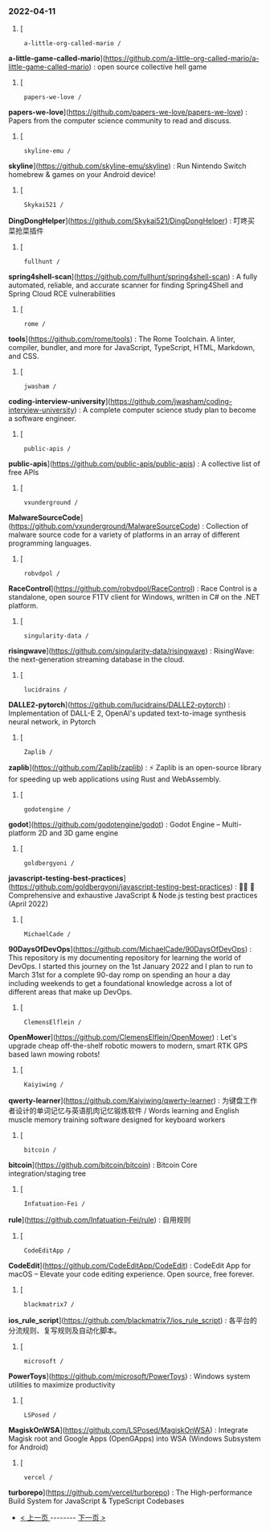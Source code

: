 ### 2022-04-11 
1. [
    

        a-little-org-called-mario /
**a-little-game-called-mario**](https://github.com/a-little-org-called-mario/a-little-game-called-mario) : open source collective hell game
1. [
    

        papers-we-love /
**papers-we-love**](https://github.com/papers-we-love/papers-we-love) : Papers from the computer science community to read and discuss.
1. [
    

        skyline-emu /
**skyline**](https://github.com/skyline-emu/skyline) : Run Nintendo Switch homebrew & games on your Android device!
1. [
    

        Skykai521 /
**DingDongHelper**](https://github.com/Skykai521/DingDongHelper) : 叮咚买菜抢菜插件
1. [
    

        fullhunt /
**spring4shell-scan**](https://github.com/fullhunt/spring4shell-scan) : A fully automated, reliable, and accurate scanner for finding Spring4Shell and Spring Cloud RCE vulnerabilities
1. [
    

        rome /
**tools**](https://github.com/rome/tools) : The Rome Toolchain. A linter, compiler, bundler, and more for JavaScript, TypeScript, HTML, Markdown, and CSS.
1. [
    

        jwasham /
**coding-interview-university**](https://github.com/jwasham/coding-interview-university) : A complete computer science study plan to become a software engineer.
1. [
    

        public-apis /
**public-apis**](https://github.com/public-apis/public-apis) : A collective list of free APIs
1. [
    

        vxunderground /
**MalwareSourceCode**](https://github.com/vxunderground/MalwareSourceCode) : Collection of malware source code for a variety of platforms in an array of different programming languages.
1. [
    

        robvdpol /
**RaceControl**](https://github.com/robvdpol/RaceControl) : Race Control is a standalone, open source F1TV client for Windows, written in C# on the .NET platform.
1. [
    

        singularity-data /
**risingwave**](https://github.com/singularity-data/risingwave) : RisingWave: the next-generation streaming database in the cloud.
1. [
    

        lucidrains /
**DALLE2-pytorch**](https://github.com/lucidrains/DALLE2-pytorch) : Implementation of DALL-E 2, OpenAI's updated text-to-image synthesis neural network, in Pytorch
1. [
    

        Zaplib /
**zaplib**](https://github.com/Zaplib/zaplib) : ⚡ Zaplib is an open-source library for speeding up web applications using Rust and WebAssembly.
1. [
    

        godotengine /
**godot**](https://github.com/godotengine/godot) : Godot Engine – Multi-platform 2D and 3D game engine
1. [
    

        goldbergyoni /
**javascript-testing-best-practices**](https://github.com/goldbergyoni/javascript-testing-best-practices) : 📗🌐 🚢 Comprehensive and exhaustive JavaScript & Node.js testing best practices (April 2022)
1. [
    

        MichaelCade /
**90DaysOfDevOps**](https://github.com/MichaelCade/90DaysOfDevOps) : This repository is my documenting repository for learning the world of DevOps. I started this journey on the 1st January 2022 and I plan to run to March 31st for a complete 90-day romp on spending an hour a day including weekends to get a foundational knowledge across a lot of different areas that make up DevOps.
1. [
    

        ClemensElflein /
**OpenMower**](https://github.com/ClemensElflein/OpenMower) : Let's upgrade cheap off-the-shelf robotic mowers to modern, smart RTK GPS based lawn mowing robots!
1. [
    

        Kaiyiwing /
**qwerty-learner**](https://github.com/Kaiyiwing/qwerty-learner) : 为键盘工作者设计的单词记忆与英语肌肉记忆锻炼软件 / Words learning and English muscle memory training software designed for keyboard workers
1. [
    

        bitcoin /
**bitcoin**](https://github.com/bitcoin/bitcoin) : Bitcoin Core integration/staging tree
1. [
    

        Infatuation-Fei /
**rule**](https://github.com/Infatuation-Fei/rule) : 自用规则
1. [
    

        CodeEditApp /
**CodeEdit**](https://github.com/CodeEditApp/CodeEdit) : CodeEdit App for macOS – Elevate your code editing experience. Open source, free forever.
1. [
    

        blackmatrix7 /
**ios_rule_script**](https://github.com/blackmatrix7/ios_rule_script) : 各平台的分流规则、复写规则及自动化脚本。
1. [
    

        microsoft /
**PowerToys**](https://github.com/microsoft/PowerToys) : Windows system utilities to maximize productivity
1. [
    

        LSPosed /
**MagiskOnWSA**](https://github.com/LSPosed/MagiskOnWSA) : Integrate Magisk root and Google Apps (OpenGApps) into WSA (Windows Subsystem for Android)
1. [
    

        vercel /
**turborepo**](https://github.com/vercel/turborepo) : The High-performance Build System for JavaScript & TypeScript Codebases 

- [ < 上一页 ](https://github.com/able8/github-trending-daily-record/blob/master/2022-04-10.md) -------- [ 下一页 > ](https://github.com/able8/github-trending-daily-record/blob/master/2022-04-12.md)